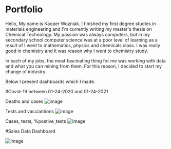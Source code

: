 # Portfolio
Hello,
My name is Kacper Wozniak. I  finished my first degree studies in materials engineering and I'm currently writing my master's thesis on Chemical Technology.
My passion was always computers, but in my secondary school computer science was at a poor level of learning as a result of I went to mathematics, physics and chemicals class. I was really good in chemistry and it was reason why I went to chemistry study. 

In each of my jobs, the most fascinating thing for me was working with data and what you can mining from them. For this reason, I decided to start my change of industry.

Below I present dashboards which I made.

#Covid-19 between 01-24-2020 and 01-24-2021

Deaths and cases
![image](https://user-images.githubusercontent.com/107800911/175405228-0471fb3a-2970-467c-9a64-4e3e73cb819e.png)

Tests and vacciantions
![image](https://user-images.githubusercontent.com/107800911/175405264-c11139da-0a5a-430d-be51-e9b592e1d8af.png)

Cases, tests, %postive_tests
![image](https://user-images.githubusercontent.com/107800911/175405310-9131a31b-4016-47c8-915f-09708a1e9812.png)



#Sales Data Dashboard

![image](https://user-images.githubusercontent.com/107800911/175405713-d1b38b52-07b0-4126-b90d-1725428c97e0.png)

